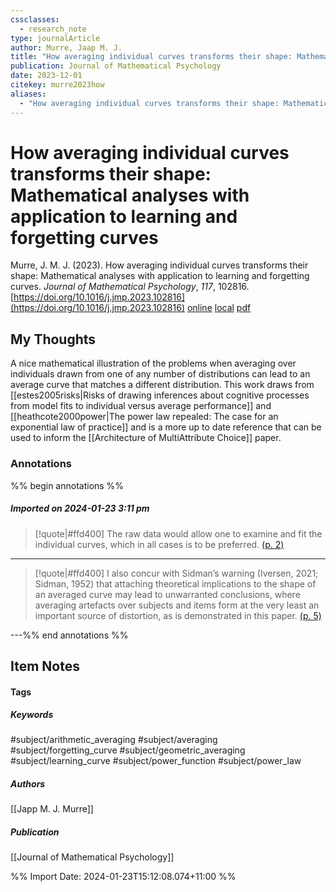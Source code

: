 ```yaml
---
cssclasses:
  - research_note
type: journalArticle
author: Murre, Jaap M. J.
title: "How averaging individual curves transforms their shape: Mathematical analyses with application to learning and forgetting curves"
publication: Journal of Mathematical Psychology
date: 2023-12-01
citekey: murre2023how
aliases:
  - "How averaging individual curves transforms their shape: Mathematical analyses with application to learning and forgetting curves"
---
```


# How averaging individual curves transforms their shape: Mathematical analyses with application to learning and forgetting curves

Murre, J. M. J. (2023). How averaging individual curves transforms their shape: Mathematical analyses with application to learning and forgetting curves. _Journal of Mathematical Psychology_, _117_, 102816. [https://doi.org/10.1016/j.jmp.2023.102816](https://doi.org/10.1016/j.jmp.2023.102816)
[online](http://zotero.org/users/local/kZl3QdXV/items/ZTV2KJS5) [local](zotero://select/library/items/ZTV2KJS5) [pdf](file:///home/gjc216/Zotero/storage/253BNXCH/Murre%20-%202023%20-%20How%20averaging%20individual%20curves%20transforms%20their%20s.pdf)
 


## My Thoughts

A nice mathematical illustration of the problems when averaging over individuals drawn from one of any number of distributions can lead to an average curve that matches a different distribution. This work draws from [[estes2005risks|Risks of drawing inferences about cognitive processes from model fits to individual versus average performance]] and [[heathcote2000power|The power law repealed: The case for an exponential law of practice]] and is a more up to date reference that can be used to inform the [[Architecture of MultiAttribute Choice]] paper.
 
### Annotations

%% begin annotations %%

##### Imported on 2024-01-23 3:11 pm
>[!quote|#ffd400]
>The raw data would allow one to examine and fit the individual curves, which in all cases is to be preferred. [(p. 2)](zotero://open-pdf/library/items/253BNXCH?page=2&annotation=9ASGV5HG)

---
>[!quote|#ffd400]
>I also concur with Sidman’s warning (Iversen, 2021; Sidman, 1952) that attaching theoretical implications to the shape of an averaged curve may lead to unwarranted conclusions, where averaging artefacts over subjects and items form at the very least an important source of distortion, as is demonstrated in this paper. [(p. 5)](zotero://open-pdf/library/items/253BNXCH?page=5&annotation=BH9NFYI5)

---%% end annotations %%

## Item Notes

#### Tags

##### Keywords

#subject/arithmetic_averaging #subject/averaging #subject/forgetting_curve #subject/geometric_averaging #subject/learning_curve #subject/power_function #subject/power_law

##### Authors

[[Japp M. J. Murre]]


##### Publication

[[Journal of Mathematical Psychology]]


%% Import Date: 2024-01-23T15:12:08.074+11:00 %%
